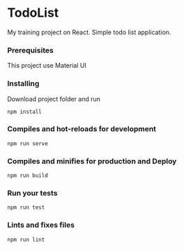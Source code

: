 # TodoList

My  training project on React.
Simple todo list application.

### Prerequisites

This project use Material UI

### Installing

Download project folder and run
```
npm install

```
### Compiles and hot-reloads for development
```
npm run serve
```

### Compiles and minifies for production and Deploy
```
npm run build
```

### Run your tests
```
npm run test
```

### Lints and fixes files
```
npm run lint
```
